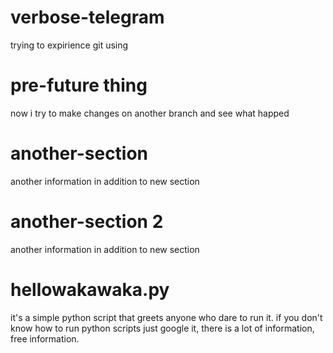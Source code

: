 # verbose-telegram
trying to expirience git using

# pre-future thing
now i try to make changes on another branch and see what happed

# another-section
another information in addition to new section

# another-section 2
another information in addition to new section

# hellowakawaka.py
it's a simple python script that greets anyone who dare to run it.
if you don't know how to run python scripts just google it, there is a lot of information, free information.

